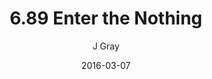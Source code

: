 ---
title: '6.89 Enter the Nothing'
alt: 'Mysteries of the Arcana'
date: '2016-03-07'
author: 'J Gray'
artist: 'Keira'
chapter: '6 Void in the Road'
filler: false
---